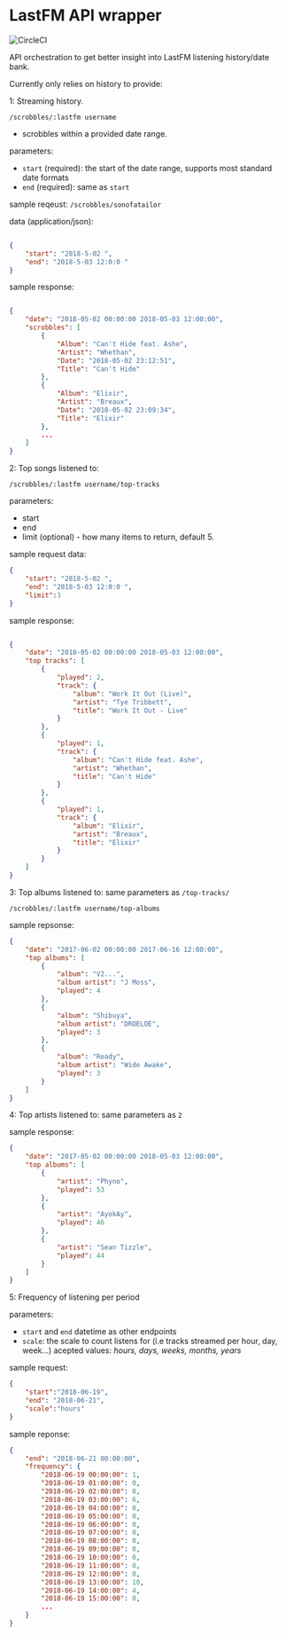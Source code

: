 # LastFM API wrapper

![CircleCI](https://circleci.com/gh/dshomoye/lastfm-visualizer.svg?style=svg&circle-token=bfe9a145894b73da27fbe342d038da72fe6c9e79)

API orchestration to get better insight into LastFM listening history/date bank.

Currently only relies on history to provide:

1: Streaming history.

`/scrobbles/:lastfm username`

- scrobbles within a provided date range.

parameters:

- `start` (required): the start of the date range, supports most standard date formats
- `end` (required): same as `start`

sample reqeust:
`/scrobbles/sonofatailor`

data (application/json):

```json

{
    "start": "2018-5-02 ",
    "end": "2018-5-03 12:0:0 "
}
```

sample response:

```json

{
    "date": "2018-05-02 00:00:00 2018-05-03 12:00:00",
    "scrobbles": [
        {
            "Album": "Can't Hide feat. Ashe",
            "Artist": "Whethan",
            "Date": "2018-05-02 23:12:51",
            "Title": "Can't Hide"
        },
        {
            "Album": "Elixir",
            "Artist": "Breaux",
            "Date": "2018-05-02 23:09:34",
            "Title": "Elixir"
        },
        ...
    ]
}
```

2: Top songs listened to:

`/scrobbles/:lastfm username/top-tracks`

parameters:

- start
- end
- limit (optional) - how many items to return, default 5.

sample request data:

```json
{
    "start": "2018-5-02 ",
    "end": "2018-5-03 12:0:0 ",
    "limit":3
}

```

sample response:

```json

{
    "date": "2018-05-02 00:00:00 2018-05-03 12:00:00",
    "top tracks": [
        {
            "played": 2,
            "track": {
                "album": "Work It Out (Live)",
                "artist": "Tye Tribbett",
                "title": "Work It Out - Live"
            }
        },
        {
            "played": 1,
            "track": {
                "album": "Can't Hide feat. Ashe",
                "artist": "Whethan",
                "title": "Can't Hide"
            }
        },
        {
            "played": 1,
            "track": {
                "album": "Elixir",
                "artist": "Breaux",
                "title": "Elixir"
            }
        }
    ]
}

```

3: Top albums listened to:
same parameters as `/top-tracks/`

`/scrobbles/:lastfm username/top-albums`

sample repsonse:

```json
{
    "date": "2017-06-02 00:00:00 2017-06-16 12:00:00",
    "top albums": [
        {
            "album": "V2...",
            "album artist": "J Moss",
            "played": 4
        },
        {
            "album": "Shibuya",
            "album artist": "DROELOE",
            "played": 3
        },
        {
            "album": "Ready",
            "album artist": "Wide Awake",
            "played": 3
        }
    ]
}
```

4: Top artists listened to:
same parameters as `2`

sample response:

```json
{
    "date": "2017-05-02 00:00:00 2018-05-03 12:00:00",
    "top albums": [
        {
            "artist": "Phyno",
            "played": 53
        },
        {
            "artist": "AyokAy",
            "played": 46
        },
        {
            "artist": "Sean Tizzle",
            "played": 44
        }
    ]
}
```

5: Frequency of listening per period

parameters:

- `start` and `end` datetime as other endpoints
- `scale`: the scale to count listens for (i.e tracks streamed per hour, day, week...)
    acepted values: *hours, days, weeks, months, years*

sample request:

```json
{
    "start":"2018-06-19",
    "end": "2018-06-21",
    "scale":"hours"
}
```

sample reponse:

```json
{
    "end": "2018-06-21 00:00:00",
    "frequency": {
        "2018-06-19 00:00:00": 1,
        "2018-06-19 01:00:00": 0,
        "2018-06-19 02:00:00": 0,
        "2018-06-19 03:00:00": 6,
        "2018-06-19 04:00:00": 0,
        "2018-06-19 05:00:00": 0,
        "2018-06-19 06:00:00": 0,
        "2018-06-19 07:00:00": 0,
        "2018-06-19 08:00:00": 0,
        "2018-06-19 09:00:00": 0,
        "2018-06-19 10:00:00": 0,
        "2018-06-19 11:00:00": 0,
        "2018-06-19 12:00:00": 0,
        "2018-06-19 13:00:00": 10,
        "2018-06-19 14:00:00": 4,
        "2018-06-19 15:00:00": 0,
        ...
    }
}
```
